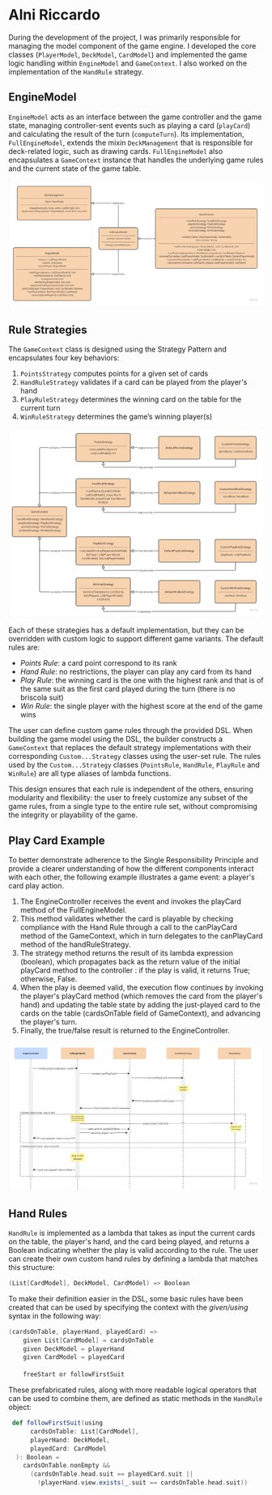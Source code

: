 # Alni Riccardo
During the development of the project, I was primarily responsible for managing the model component of the game engine. 
I developed the core classes (`PlayerModel`, `DeckModel`, `CardModel`) and implemented the game logic handling within `EngineModel` and `GameContext`. 
I also worked on the implementation of the `HandRule` strategy.

## EngineModel
`EngineModel` acts as an interface between the game controller and the game state, managing controller-sent events such as playing a card (`playCard`) and calculating the result of the turn (`computeTurn`).
Its implementation, `FullEngineModel`, extends the mixin `DeckManagement` that is responsible for deck-related logic, such as drawing cards.
`FullEngineModel` also encapsulates a `GameContext` instance that handles the underlying game rules and the current state of the game table.

![EngineModel_Implementation](../res/implementation_model.png "EngineModel Implementation")

## Rule Strategies
The `GameContext` class is designed using the Strategy Pattern and encapsulates four key behaviors:
1. `PointsStrategy` computes points for a given set of cards
2. `HandRuleStrategy` validates if a card can be played from the player's hand
3. `PlayRuleStrategy` determines the winning card on the table for the current turn
4. `WinRuleStrategy` determines the game’s winning player(s)

![Rules_Implementation](../res/implementation_rules.png "Rules Implementation")

Each of these strategies has a default implementation, but they can be overridden with custom logic to support different game variants.
The default rules are:
- *Points Rule*: a card point correspond to its rank
- *Hand Rule*: no restrictions, the player can play any card from its hand
- *Play Rule*: the winning card is the one with the highest rank and that is of the same suit as the first card played during the turn (there is no briscola suit)
- *Win Rule*: the single player with the highest score at the end of the game wins

The user can define custom game rules through the provided DSL. 
When building the game model using the DSL, the builder constructs a `GameContext` that replaces the default strategy implementations with their corresponding `Custom...Strategy` classes using the user-set rule.
The rules used by the `Custom...Strategy` classes (`PointsRule`, `HandRule`, `PlayRule` and `WinRule`) are all type aliases of lambda functions.

This design ensures that each rule is independent of the others, ensuring modularity and flexibility:
the user to freely customize any subset of the game rules, from a single type to the entire rule set, without compromising the integrity or playability of the game. 

## Play Card Example
To better demonstrate adherence to the Single Responsibility Principle and provide a clearer understanding of how the different components interact with each other, the following example illustrates a game event: a player's card play action.
1. The EngineController receives the event and invokes the playCard method of the FullEngineModel. 
2. This method validates whether the card is playable by checking compliance with the Hand Rule through a call to the canPlayCard method of the GameContext, which in turn delegates to the canPlayCard method of the handRuleStrategy.
3. The strategy method returns the result of its lambda expression (boolean), which propagates back as the return value of the initial playCard method to the controller : if the play is valid, it returns True; otherwise, False.
4. When the play is deemed valid, the execution flow continues by invoking the player's playCard method (which removes the card from the player's hand) and updating the table state by adding the just-played card to the cards on the table (cardsOnTable field of GameContext), and advancing the player's turn. 
5. Finally, the true/false result is returned to the EngineController.

![PlayCard_Sequence](../res/playCard_sequence.png "Sequence Diagram for Playing a Card")

## Hand Rules
`HandRule` is implemented as a lambda that takes as input the current cards on the table, the player's hand, and the card being played, and returns a Boolean indicating whether the play is valid according to the rule.
The user can create their own custom hand rules by defining a lambda that matches this structure:
```scala
(List[CardModel], DeckModel, CardModel) => Boolean
``` 
To make their definition easier in the DSL, some basic rules have been created that can be used by specifying the context with the *given/using* syntax in the following way:
```scala
(cardsOnTable, playerHand, playedCard) =>
    given List[CardModel] = cardsOnTable
    given DeckModel = playerHand
    given CardModel = playedCard

    freeStart or followFirstSuit
```
These prefabricated rules, along with more readable logical operators that can be used to combine them, are defined as static methods in the `HandRule` object:
```scala
 def followFirstSuit(using
      cardsOnTable: List[CardModel],
      playerHand: DeckModel,
      playedCard: CardModel
  ): Boolean =
    cardsOnTable.nonEmpty &&
      (cardsOnTable.head.suit == playedCard.suit ||
        !playerHand.view.exists(_.suit == cardsOnTable.head.suit))
```